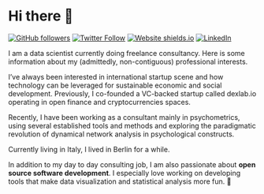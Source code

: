 # Hi there 👋

[![GitHub followers](https://img.shields.io/github/followers/alearrigo?label=Follow%20me&style=flat-square&logo=github&logoColor=white&colorB=4CAF50)](https://https://github.com/alearrigo)
[![Twitter Follow](https://img.shields.io/twitter/follow/alearrigo?label=%20%40alearrigo&style=flat-square&labelColor=2196F3&logo=twitter&logoColor=white&colorB=0D47A1)](https://twitter.com/alearrigo)
[![Website shields.io](https://img.shields.io/website-up-down-green-red/http/shields.io.svg)](https://www.alearrigo.com//)
[![LinkedIn](https://img.shields.io/badge/LinkedIn-0077B5?style=for-the-badge&logo=linkedin&logoColor=white)](https://www.linkedin.com/in/alessandro-arrigo-82264332/)

I am a data scientist currently doing freelance consultancy. Here is some information about my (admittedly, non-contiguous) professional interests.

I’ve always been interested in international startup scene and how technology can be leveraged for sustainable economic and social development. Previously, I co-founded a VC-backed startup called dexlab.io operating in open finance and cryptocurrencies spaces.

Recently, I have been working as a consultant mainly in psychometrics, using several established tools and methods and exploring the paradigmatic revolution of dynamical network analysis in psychological constructs.

Currently living in Italy, I lived in Berlin for a while.

In addition to my day to day consulting job, I am also passionate about **open source software development**. I especially love working on developing tools that make
data visualization and statistical analysis more fun. 🙌
